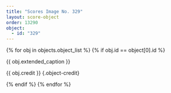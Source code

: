 ```yaml
---
title: "Scores Image No. 329"
layout: score-object
order: 13290
object:
  - id: "329"
---
```


{% for obj in objects.object_list %}
{% if obj.id == object[0].id %}

{{ obj.extended_caption }}

{{ obj.credit }} {.object-credit}

{% endif %}
{% endfor %}
